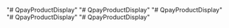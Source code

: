 "# QpayProductDisplay" 
"# QpayProductDisplay" 
"# QpayProductDisplay" 
"# QpayProductDisplay" 
"# QpayProductDisplay" 

